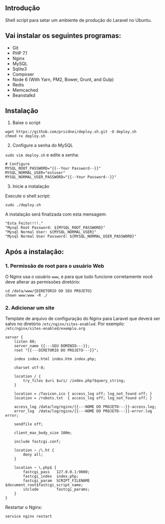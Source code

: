 ## Introdução

Shell script para setar um ambiente de produção do Laravel no Ubuntu.

## Vai instalar os seguintes programas:

* Git
* PHP 7.1
* Nginx
* MySQL
* Sqlite3
* Composer
* Node 6 (With Yarn, PM2, Bower, Grunt, and Gulp)
* Redis
* Memcached
* Beanstalkd

## Instalação

1) Baixe o script

```
wget https://github.com/prsidnei/deploy.sh.git -O deploy.sh
chmod +x deploy.sh
```
2) Configure a senha do MySQL

`sudo vim deploy.sh` e edite a senha:

```
# Configure
MYSQL_ROOT_PASSWORD="{{--Your Password--}}"
MYSQL_NORMAL_USER="estuser"
MYSQL_NORMAL_USER_PASSWORD="{{--Your Password--}}"
```

3) Inicie a instalação

Execute o shell script:

```
sudo ./deploy.sh
```

A instalação será finalizada com esta mensagem:

```
"Esta Feito!!!!."
"Mysql Root Password: ${MYSQL_ROOT_PASSWORD}"
"Mysql Normal User: ${MYSQL_NORMAL_USER}"
"Mysql Normal User Password: ${MYSQL_NORMAL_USER_PASSWORD}"
```

## Após a instalação:

### 1. Permissão de root para o usuário Web

O Nginx usa o usuário `www`, e para que tudo funcione corretamente você deve alterar as permissões diretório:

```
cd /data/www/{DIRETORIO DO SEU PROJETO}
chown www:www -R ./
```
### 2. Adicionar um site

Template de arquivo de configuração do Nginx para Laravel que deverá ser salvo no diretório `/etc/nginx/sites-enabled`.
Por exemplo: `/etc/nginx/sites-enabled/exemplo.org`

```
server {
    listen 80;
    server_name {{---SEU DOMINIO---}};
    root "{{---DIRETORIO DO PROJETO---}}";

    index index.html index.htm index.php;

    charset utf-8;

    location / {
        try_files $uri $uri/ /index.php?$query_string;
    }

    location = /favicon.ico { access_log off; log_not_found off; }
    location = /robots.txt  { access_log off; log_not_found off; }

    access_log /data/log/nginx/{{---NOME DO PROJETO---}}-access.log;
    error_log  /data/log/nginx/{{---NOME DO PROJETO---}}-error.log error;

    sendfile off;

    client_max_body_size 100m;

    include fastcgi.conf;

    location ~ /\.ht {
        deny all;
    }

    location ~ \.php$ {
        fastcgi_pass   127.0.0.1:9000;
        fastcgi_index  index.php;
        fastcgi_param  SCRIPT_FILENAME  $document_root$fastcgi_script_name;
        include        fastcgi_params;
    }
}
```
Restartar o Nginx:

```
service nginx restart
```
